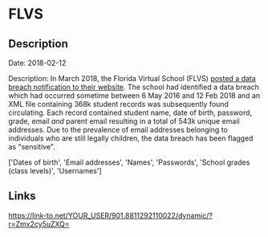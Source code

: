# FLVS

## Description

Date: 2018-02-12

Description:
In March 2018, the Florida Virtual School (FLVS) <a href="https://www.flvs.net/notices?source=homepage" target="_blank" rel="noopener">posted a data breach notification to their website</a>. The school had identified a data breach which had occurred sometime between 6 May 2016 and 12 Feb 2018 and an XML file containing 368k student records was subsequently found circulating. Each record contained student name, date of birth, password, grade, email <em>and</em> parent email resulting in a total of 543k unique email addresses. Due to the prevalence of email addresses belonging to individuals who are still legally children, the data breach has been flagged as &quot;sensitive&quot;.


['Dates of birth', 'Email addresses', 'Names', 'Passwords', 'School grades (class levels)', 'Usernames']

## Links

https://link-to.net/YOUR_USER/901.8811292110022/dynamic/?r=Zmx2cy5uZXQ=